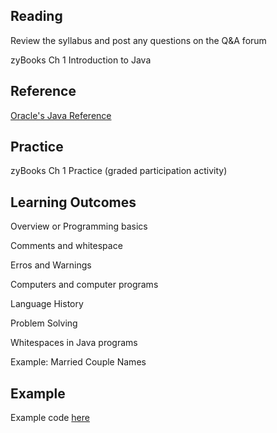 ## Reading

Review the syllabus and post any questions on the Q&A forum

zyBooks Ch 1 Introduction to Java

## Reference
[Oracle's Java Reference](https://docs.oracle.com/javase/tutorial/index.html)

## Practice

zyBooks Ch 1 Practice (graded participation activity)

## Learning Outcomes
Overview or Programming basics

Comments and whitespace

Erros and Warnings

Computers and computer programs

Language History

Problem Solving

Whitespaces in Java  programs

Example: Married Couple Names

## Example
Example code [here]()

